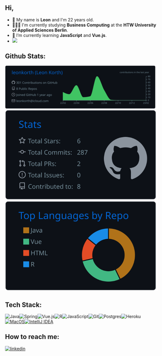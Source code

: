 ## Hi, 

- 📌 My name is <b>Leon</b> and I'm 22 years old.
- 👨🏻‍🎓 I'm currently studying <b>Business Computing</b> at the <b>HTW University of Applied Sciences Berlin</b>.
- 🌱 I’m currently learning <b>JavaScript</b> and <b>Vue.js</b>.
- <a href="mailto:leonkorth@icloud.com"><img src="https://media.giphy.com/media/hvRJCLFzcasrR4ia7z/giphy.gif" width="2%"></a>


<!--
<a href="https://github.com/leonkorth">
  <img height="170em" src="https://github-readme-stats.vercel.app/api/top-langs/?username=leonkorth&layout=compact&langs_count=5&theme=dracula"/>
</a>

![](./profile-3d-contrib/profile-night-green.svg)r-->

## Github Stats:

![](https://raw.githubusercontent.com/leonkorth/leonkorth/main/profile-summary-card-output/github_dark/0-profile-details.svg)
![](https://raw.githubusercontent.com/leonkorth/leonkorth/main/profile-summary-card-output/github_dark/3-stats.svg)
![](https://raw.githubusercontent.com/leonkorth/leonkorth/main/profile-summary-card-output/github_dark/1-repos-per-language.svg)

## Tech Stack:

![Java](https://img.shields.io/badge/java-%23ED8B00.svg?style=for-the-badge&logo=java&logoColor=white)![Spring](https://img.shields.io/badge/spring-%236DB33F.svg?style=for-the-badge&logo=spring&logoColor=white)![Vue.js](https://img.shields.io/badge/vuejs-%2335495e.svg?style=for-the-badge&logo=vuedotjs&logoColor=%234FC08D)![R](https://img.shields.io/badge/r-%23276DC3.svg?style=for-the-badge&logo=r&logoColor=white)![JavaScript](https://img.shields.io/badge/javascript-%23323330.svg?style=for-the-badge&logo=javascript&logoColor=%23F7DF1E)![Git](https://img.shields.io/badge/git-%23F05033.svg?style=for-the-badge&logo=git&logoColor=white)![Postgres](https://img.shields.io/badge/postgres-%23316192.svg?style=for-the-badge&logo=postgresql&logoColor=white)![Heroku](https://img.shields.io/badge/heroku-%23430098.svg?style=for-the-badge&logo=heroku&logoColor=white)[![MacOS](http://img.shields.io/badge/-MacOS-eee?style=for-the-badge&logo=apple&logoColor=black)]()[![IntelliJ IDEA](http://img.shields.io/badge/-IntelliJ%20IDEA-eee?style=for-the-badge&logo=IntelliJ%20IDEA&logoColor=darkblue)]()

## How to reach me:

[![linkedin](https://img.shields.io/badge/linkedin-0A66C2?style=for-the-badge&logo=linkedin&logoColor=white)](https://www.linkedin.com/in/leonkorth/)







